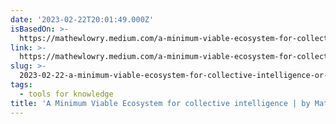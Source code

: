 ```yaml
---
date: '2023-02-22T20:01:49.000Z'
isBasedOn: >-
  https://mathewlowry.medium.com/a-minimum-viable-ecosystem-for-collective-intelligence-7738848ce9c4
link: >-
  https://mathewlowry.medium.com/a-minimum-viable-ecosystem-for-collective-intelligence-7738848ce9c4
slug: >-
  2023-02-22-a-minimum-viable-ecosystem-for-collective-intelligence-or-by-mathew-lowry-or
tags:
  - tools for knowledge
title: 'A Minimum Viable Ecosystem for collective intelligence | by Mathew Lowry | '
---
```


